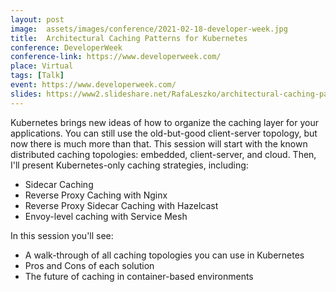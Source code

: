 ```yaml
---
layout: post
image:  assets/images/conference/2021-02-18-developer-week.jpg
title:  Architectural Caching Patterns for Kubernetes
conference: DeveloperWeek
conference-link: https://www.developerweek.com/
place: Virtual
tags: [Talk]
event: https://www.developerweek.com/
slides: https://www2.slideshare.net/RafaLeszko/architectural-caching-patterns-for-kubernetes
---
```


Kubernetes brings new ideas of how to organize the caching layer for your applications. You can still use the old-but-good client-server topology, but now there is much more than that. This session will start with the known distributed caching topologies: embedded, client-server, and cloud. Then, I'll present Kubernetes-only caching strategies, including:
- Sidecar Caching
- Reverse Proxy Caching with Nginx
- Reverse Proxy Sidecar Caching with Hazelcast
- Envoy-level caching with Service Mesh

In this session you'll see:
- A walk-through of all caching topologies you can use in Kubernetes
- Pros and Cons of each solution
- The future of caching in container-based environments
